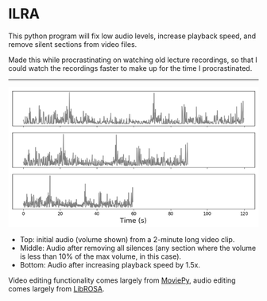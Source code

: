 # ILRA

This python program will fix low audio levels, increase playback speed, and remove silent sections from video files. 

Made this while procrastinating on watching old lecture recordings, so that I could watch the recordings faster to make up for the time I procrastinated.

---

<img src="Documentation/graph.png">

- Top: initial audio (volume shown) from a 2-minute long video clip.
- Middle: Audio after removing all silences (any section where the volume is less than 10% of the max volume, in this case).
- Bottom: Audio after increasing playback speed by 1.5x.

Video editing functionality comes largely from [MoviePy](https://zulko.github.io/moviepy/), audio editing comes largely from [LibROSA](https://librosa.github.io/librosa/).
